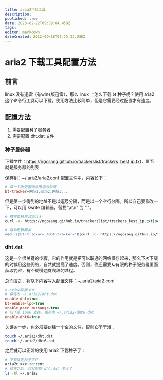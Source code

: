 ```yaml
---
title: aria2下载工具
description: 
published: true
date: 2023-02-22T09:09:04.458Z
tags: 
editor: markdown
dateCreated: 2022-06-28T07:55:53.598Z
---
```


# aria2 下载工具配置方法

## 前言

linux 没有迅雷（有wine版迅雷），那么 linux 上怎么下载 bt 种子呢？使用 aria2 这个命令行工具可以下载。使用方法比较简单，但是它需要经过配置才有速度。

## 配置方法

1. 需要配置种子服务器
2. 需要配置 dht.dat 文件

### 种子服务器

下载文件：<https://ngosang.github.io/trackerslist/trackers_best_ip.txt>，里面就是服务器的列表

保存到：~/.aria2/aria2.conf 配置文件中，内容如下：

```ini
# 每一个服务器地址用逗号分隔
bt-tracker=网址1,网址2,网址3...
```

但是第一步得到的地址不是以逗号分隔，而是以一个空行分隔。所以自己要修改一下，可以用 kwrite 编辑器，替换"\n\n" 为 ","。

```bash
# 获得正确格式的文本
curl -o- https://ngosang.github.io/trackerslist/trackers_best_ip.txt|sed -ne '1h; 1!H;${g;s/\n\n/,/g;s/\n//g;p}'

# 自动更新脚本
sed 's@bt-tracker=.*@bt-tracker='$(curl -o- https://ngosang.github.io/trackerslist/trackers_best_ip.txt|sed -ne '1h; 1!H;${g;s/\n\n/,/g;s/\n//g;p}')'@g' ~/.aria2/aria2.conf
```

### dht.dat

这是一个很关键的步骤，它的作用就是把可以联通的网络保存起来，那么下次下载的时候用这些网络，自然就提高了速度。否则，你还需要从有限的种子服务器里面获取内容，有个缓慢速度爬坡的过程。

总而言之，将以下内容写入配置文件：~/.aria2/aria2.conf

```ini
# aria2配置文件
# 保存为 ~/.aria2/dht.dat
enable-dht=true
bt-enable-lpd=true
enable-peer-exchange=true
# 以下是 ipv6 支持，保存为 ~/.aria2/dht6.dat
enable-dht6=true
```

关键的一步，你必须要创建一个空的文件，否则它不干活：

```bash
touch ~/.aria2/dht.dat
touch ~/.aria2/dht6.dat
```

之后就可以正常的使用 aria2 下载种子了：

```bash
# 下载指定种子文件
aria2c xxx.torrent 
# 结束之后，可以观察 dht.dat 变大了
ls -hl ~/.aria2
```

